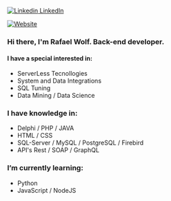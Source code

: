 [![Linkedin](https://i.stack.imgur.com/gVE0j.png) LinkedIn](https://br.linkedin.com/in/rafaelmbwolf)

[![Website](https://img.shields.io/website?url=https%3A%2F%2Frafaelwolf.com.br)](https://rafaelwolf.com.br)

### Hi there, I'm Rafael Wolf. Back-end developer.

#### I have a special interested in:
- ServerLess Tecnollogies 
- System and Data Integrations 
- SQL Tuning 
- Data Mining / Data Science

### I have knowledge in:
- Delphi / PHP / JAVA
- HTML / CSS
- SQL-Server / MySQL / PostgreSQL / Firebird
- API's Rest / SOAP / GraphQL

### I’m currently learning: 
- Python 
- JavaScript / NodeJS
